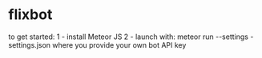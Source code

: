 # flixbot
to get started:
1 - install Meteor JS
2 - launch with: meteor run --settings -settings.json where you provide your own bot API key
